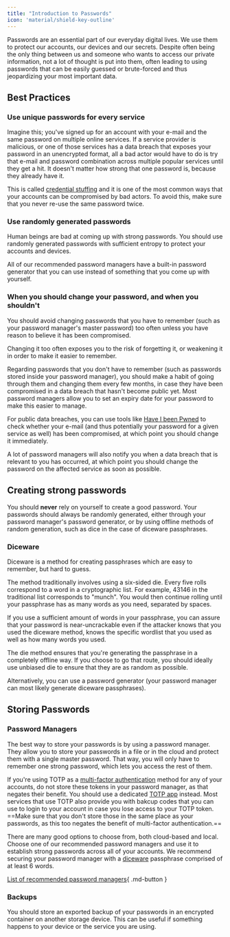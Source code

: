 ```yaml
---
title: "Introduction to Passwords"
icon: 'material/shield-key-outline'
---
```


Passwords are an essential part of our everyday digital lives. We use them to protect our accounts, our devices and our secrets. Despite often being the only thing between us and someone who wants to access our private information, not a lot of thought is put into them, often leading to using passwords that can be easily guessed or brute-forced and thus jeopardizing your most important data.

## Best Practices

### Use unique passwords for every service

Imagine this; you've signed up for an account with your e-mail and the same password on multiple online services. If a service provider is malicious, or one of those services has a data breach that exposes your password in an unencrypted format, all a bad actor would have to do is try that e-mail and password combination across multiple popular services until they get a hit. It doesn't matter how strong that one password is, because they already have it.

This is called [credential stuffing](https://en.wikipedia.org/wiki/Credential_stuffing) and it is one of the most common ways that your accounts can be compromised by bad actors. To avoid this, make sure that you never re-use the same password twice.

### Use randomly generated passwords

Human beings are bad at coming up with strong passwords. You should use randomly generated passwords with sufficient entropy to protect your accounts and devices.

All of our recommended password managers have a built-in password generator that you can use instead of something that you come up with yourself.

### When you should change your password, and when you shouldn't

You should avoid changing passwords that you have to remember (such as your password manager's master password) too often unless you have reason to believe it has been compromised.

Changing it too often exposes you to the risk of forgetting it, or weakening it in order to make it easier to remember.

Regarding passwords that you don't have to remember (such as passwords stored inside your password manager), you should make a habit of going through them and changing them every few months, in case they have been compromised in a data breach that hasn't become public yet. Most password managers allow you to set an expiry date for your password to make this easier to manage.

For public data breaches, you can use tools like [Have I been Pwned](https://haveibeenpwned.com/) to check whether your e-mail (and thus potentially your password for a given service as well) has been compromised, at which point you should change it immediately.

A lot of password managers will also notify you when a data breach that is relevant to you has occurred, at which point you should change the password on the affected service as soon as possible.

## Creating strong passwords

You should **never** rely on yourself to create a good password. Your passwords should always be randomly generated, either through your password manager's password generator, or by using offline methods of random generation, such as dice in the case of diceware passphrases.

### Diceware

Diceware is a method for creating passphrases which are easy to remember, but hard to guess.

The method traditionally involves using a six-sided die. Every five rolls correspond to a word in a cryptographic list. For example, 43146 in the traditional list corresponds to "munch". You would then continue rolling until your passphrase has as many words as you need, separated by spaces.

If you use a sufficient amount of words in your passphrase, you can assure that your password is near-uncrackable even if the attacker knows that you used the diceware method, knows the specific wordlist that you used as well as how many words you used.

The die method ensures that you're generating the passphrase in a completely offline way. If you choose to go that route, you should ideally use unbiased die to ensure that they are as random as possible.

Alternatively, you can use a password generator (your password manager can most likely generate diceware passphrases).

## Storing Passwords

### Password Managers

The best way to store your passwords is by using a password manager. They allow you to store your passwords in a file or in the cloud and protect them with a single master password. That way, you will only have to remember one strong password, which lets you access the rest of them.

If you're using TOTP as a [multi-factor authentication](../multi-factor-authentication.md) method for any of your accounts, do not store these tokens in your password manager, as that negates their benefit. You should use a dedicated [TOTP app](../multi-factor-authentication.md/#authenticator-apps) instead. Most services that use TOTP also provide you with bakcup codes that you can use to login to your account in case you lose access to your TOTP token. ==Make sure that you don't store those in the same place as your passwords, as this too negates the benefit of multi-factor authentication.==

There are many good options to choose from, both cloud-based and local. Choose one of our recommended password managers and use it to establish strong passwords across all of your accounts. We recommend securing your password manager with a [diceware](#diceware) passphrase comprised of at least 6 words.

[List of recommended password managers](../passwords.md){ .md-button }

### Backups

You should store an exported backup of your passwords in an encrypted container on another storage device. This can be useful if something happens to your device or the service you are using.
